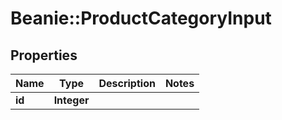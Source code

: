 # Beanie::ProductCategoryInput

## Properties
Name | Type | Description | Notes
------------ | ------------- | ------------- | -------------
**id** | **Integer** |  | 


